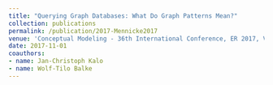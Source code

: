 ```yaml
---
title: "Querying Graph Databases: What Do Graph Patterns Mean?"
collection: publications
permalink: /publication/2017-Mennicke2017
venue: 'Conceptual Modeling - 36th International Conference, ER 2017, Valencia, Spain, November 6-9, 2017, Proceedings'
date: 2017-11-01
coauthors:
- name: Jan-Christoph Kalo
- name: Wolf-Tilo Balke
---
```

